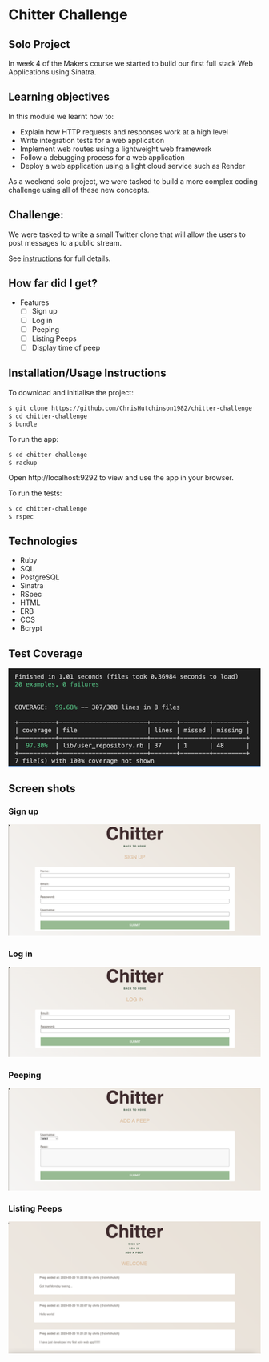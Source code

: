 # Chitter Challenge

## Solo Project

In week 4 of the Makers course we started to build our first full stack Web Applications using Sinatra.

## Learning objectives

In this module we learnt how to:

- Explain how HTTP requests and responses work at a high level
- Write integration tests for a web application
- Implement web routes using a lightweight web framework
- Follow a debugging process for a web application
- Deploy a web application using a light cloud service such as Render

As a weekend solo project, we were tasked to build a more complex coding challenge using all of these new concepts.

## Challenge:

We were tasked to write a small Twitter clone that will allow the users to post messages to a public stream.

See [instructions](docs/instructions.md) for full details.

## How far did I get?

- Features
  - [ ] Sign up
  - [ ] Log in
  - [ ] Peeping
  - [ ] Listing Peeps
  - [ ] Display time of peep

## Installation/Usage Instructions

To download and initialise the project:

```
$ git clone https://github.com/ChrisHutchinson1982/chitter-challenge
$ cd chitter-challenge
$ bundle
```

To run the app:

```
$ cd chitter-challenge
$ rackup
```

Open http://localhost:9292 to view and use the app in your browser.

To run the tests:

```
$ cd chitter-challenge
$ rspec
```

## Technologies

- Ruby
- SQL
- PostgreSQL
- Sinatra
- RSpec
- HTML
- ERB
- CCS
- Bcrypt

## Test Coverage

![Testing](./docs/Test-coverage.png)

## Screen shots

### Sign up

![SignUp](./docs/Sign-up.png)

### Log in

![LogIn](./docs/Log-in.png)

### Peeping

![Adding](./docs/Add-a-peep.png)

### Listing Peeps

![Viewing](./docs/View-peeps.png)
